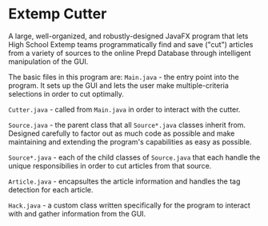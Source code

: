 # Extemp Cutter
A large, well-organized, and robustly-designed JavaFX program that lets High School Extemp teams programmatically find and save ("cut") articles from a variety of sources to the online Prepd Database through intelligent manipulation of the GUI.

The basic files in this program are:
`Main.java` - the entry point into the program. It sets up the GUI and lets the user make multiple-criteria selections in order to cut optimally.

`Cutter.java` - called from `Main.java` in order to interact with the cutter.

`Source.java` - the parent class that all `Source*.java` classes inherit from. Designed carefully to factor out as much code as possible and make maintaining and extending the program's capabilities as easy as possible.

`Source*.java` - each of the child classes of `Source.java` that each handle the unique responsibilies in order to cut articles from that source.

`Article.java` - encapsultes the article information and handles the tag detection for each article.

`Hack.java` - a custom class written specifically for the program to interact with and gather information from the GUI.
